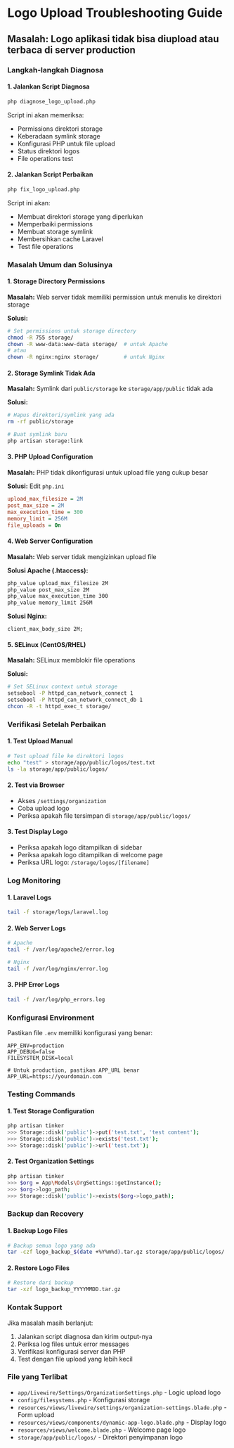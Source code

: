# Logo Upload Troubleshooting Guide

## Masalah: Logo aplikasi tidak bisa diupload atau terbaca di server production

### Langkah-langkah Diagnosa

#### 1. Jalankan Script Diagnosa
```bash
php diagnose_logo_upload.php
```

Script ini akan memeriksa:
- Permissions direktori storage
- Keberadaan symlink storage
- Konfigurasi PHP untuk file upload
- Status direktori logos
- File operations test

#### 2. Jalankan Script Perbaikan
```bash
php fix_logo_upload.php
```

Script ini akan:
- Membuat direktori storage yang diperlukan
- Memperbaiki permissions
- Membuat storage symlink
- Membersihkan cache Laravel
- Test file operations

### Masalah Umum dan Solusinya

#### 1. Storage Directory Permissions
**Masalah:** Web server tidak memiliki permission untuk menulis ke direktori storage

**Solusi:**
```bash
# Set permissions untuk storage directory
chmod -R 755 storage/
chown -R www-data:www-data storage/  # untuk Apache
# atau
chown -R nginx:nginx storage/        # untuk Nginx
```

#### 2. Storage Symlink Tidak Ada
**Masalah:** Symlink dari `public/storage` ke `storage/app/public` tidak ada

**Solusi:**
```bash
# Hapus direktori/symlink yang ada
rm -rf public/storage

# Buat symlink baru
php artisan storage:link
```

#### 3. PHP Upload Configuration
**Masalah:** PHP tidak dikonfigurasi untuk upload file yang cukup besar

**Solusi:** Edit `php.ini`
```ini
upload_max_filesize = 2M
post_max_size = 2M
max_execution_time = 300
memory_limit = 256M
file_uploads = On
```

#### 4. Web Server Configuration
**Masalah:** Web server tidak mengizinkan upload file

**Solusi Apache (.htaccess):**
```apache
php_value upload_max_filesize 2M
php_value post_max_size 2M
php_value max_execution_time 300
php_value memory_limit 256M
```

**Solusi Nginx:**
```nginx
client_max_body_size 2M;
```

#### 5. SELinux (CentOS/RHEL)
**Masalah:** SELinux memblokir file operations

**Solusi:**
```bash
# Set SELinux context untuk storage
setsebool -P httpd_can_network_connect 1
setsebool -P httpd_can_network_connect_db 1
chcon -R -t httpd_exec_t storage/
```

### Verifikasi Setelah Perbaikan

#### 1. Test Upload Manual
```bash
# Test upload file ke direktori logos
echo "test" > storage/app/public/logos/test.txt
ls -la storage/app/public/logos/
```

#### 2. Test via Browser
- Akses `/settings/organization`
- Coba upload logo
- Periksa apakah file tersimpan di `storage/app/public/logos/`

#### 3. Test Display Logo
- Periksa apakah logo ditampilkan di sidebar
- Periksa apakah logo ditampilkan di welcome page
- Periksa URL logo: `/storage/logos/[filename]`

### Log Monitoring

#### 1. Laravel Logs
```bash
tail -f storage/logs/laravel.log
```

#### 2. Web Server Logs
```bash
# Apache
tail -f /var/log/apache2/error.log

# Nginx
tail -f /var/log/nginx/error.log
```

#### 3. PHP Error Logs
```bash
tail -f /var/log/php_errors.log
```

### Konfigurasi Environment

Pastikan file `.env` memiliki konfigurasi yang benar:

```env
APP_ENV=production
APP_DEBUG=false
FILESYSTEM_DISK=local

# Untuk production, pastikan APP_URL benar
APP_URL=https://yourdomain.com
```

### Testing Commands

#### 1. Test Storage Configuration
```bash
php artisan tinker
>>> Storage::disk('public')->put('test.txt', 'test content');
>>> Storage::disk('public')->exists('test.txt');
>>> Storage::disk('public')->url('test.txt');
```

#### 2. Test Organization Settings
```bash
php artisan tinker
>>> $org = App\Models\OrgSettings::getInstance();
>>> $org->logo_path;
>>> Storage::disk('public')->exists($org->logo_path);
```

### Backup dan Recovery

#### 1. Backup Logo Files
```bash
# Backup semua logo yang ada
tar -czf logo_backup_$(date +%Y%m%d).tar.gz storage/app/public/logos/
```

#### 2. Restore Logo Files
```bash
# Restore dari backup
tar -xzf logo_backup_YYYYMMDD.tar.gz
```

### Kontak Support

Jika masalah masih berlanjut:
1. Jalankan script diagnosa dan kirim output-nya
2. Periksa log files untuk error messages
3. Verifikasi konfigurasi server dan PHP
4. Test dengan file upload yang lebih kecil

### File yang Terlibat

- `app/Livewire/Settings/OrganizationSettings.php` - Logic upload logo
- `config/filesystems.php` - Konfigurasi storage
- `resources/views/livewire/settings/organization-settings.blade.php` - Form upload
- `resources/views/components/dynamic-app-logo.blade.php` - Display logo
- `resources/views/welcome.blade.php` - Welcome page logo
- `storage/app/public/logos/` - Direktori penyimpanan logo
